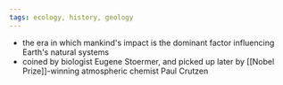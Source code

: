```yaml
---
tags: ecology, history, geology
---
```


- the era in which mankind's impact is the dominant factor influencing Earth's natural systems
- coined by biologist Eugene Stoermer, and picked up later by [[Nobel Prize]]-winning atmospheric chemist Paul Crutzen